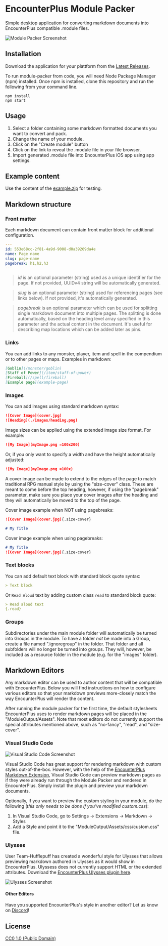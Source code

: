 # EncounterPlus Module Packer

Simple desktop application for converting markdown documents into EncounterPlus compatible .module files.

![Module Packer Screenshot](documentation/screenshot.png)

## Installation

Download the application for your plattform from the [Latest Releases](releases/latest).

To run module-packer from code, you will need Node Package Manager (npm) installed. Once npm is installed, clone this repository and run the following from your command line.

```
npm install
npm start
```

## Usage

1. Select a folder containing some markdown formatted documents you want to convert and pack. 
2. Change the name of your module.
3. Click on the "Create module" button
4. Click on the link to reveal the .module file in your file browser.
5. Import generated .module file into EncounterPlus iOS app using app settings.

## Example content

Use the content of the [example.zip](example.zip) for testing.

## Markdown structure

### Front matter

Each markdown document can contain front matter block for additional configuration.

```yaml
---
id: 553e68cc-2f81-4a9d-9008-d0a39269da4e
name: Page name
slug: page-name
pagebreak: h1,h2,h3
---
```
> *id* is an optional parameter (string) used as a unique identifier for the page. If not provided, UUIDv4 string will be automatically generated.

> *slug* is an optional parameter (string) used for referencing pages (see links below). If not provided, it's automatically generated.

> *pagebreak* is an optional parameter which can be used for splitting single markdown document into multiple pages. The splitting is done automatically, based on the heading level array specified in this parameter and the actual content in the document. It's useful for describing map locations which can be added later as pins.

### Links

You can add links to any monster, player, item and spell in the compendium or to other pages or maps. Examples in markdown:

```Markdown
[Goblin](/monster/goblin)
[Staff of Power](/item/staff-of-power)
[Fireball](/spell/fireball)
[Example page](example-page)
```

### Images

You can add images using standard markdown syntax:

```Markdown
![Cover Image](cover.jpg)
![Heading](./images/heading.png)
```

Image sizes can be applied using the extended image size format. For example:
```Markdown
![My Image](myImage.png =100x200)
```

Or, if you only want to specify a width and have the height automatically adjusted:
```Markdown
![My Image](myImage.png =100x)
```

A cover image can be made to extend to the edges of the page to match traditional RPG manual style by using the "size-cover" class. These are meant to come before the top heading, however, if using the "pagebreak" parameter, make sure you place your cover images after the heading and they will automatically be moved to the top of the page.

Cover image example when NOT using pagebreaks:
```Markdown
![Cover Image](cover.jpg){.size-cover}

# My Title
```

Cover image example when using pagebreaks:
```Markdown
# My Title
![Cover Image](cover.jpg){.size-cover}
```

### Text blocks

You can add default text block with standard block quote syntax:

```Markdown
> Text block
```

Or `Read Aloud` text by adding custom class `read` to standard block quote:

```Markdown
> Read aloud text
{.read}
```

### Groups

Subdirectories under the main module folder will automatically be turned into Groups in the module. To have a folder *not* be made into a Group, create a file named ".ignoregroup" in the folder. That folder and all subfolders will no longer be turned into groups. They will, however, be included as a resource folder in the module (e.g. for the "images" folder).

## Markdown Editors

Any markdown editor can be used to author content that will be compatible with EncounterPlus. Below you will find instructions on how to configure various editors so that your markdown previews more-closely match the way EncounterPlus will render the content.

After running the module packer for the first time, the default stylesheets EncounterPlus uses to render markdown pages will be placed in the "ModuleOutput/Assets". Note that most editors do not currently support the special attributes mentioned above, such as "no-fancy", "read", and "size-cover".

### Visual Studio Code
![Visual Studio Code Screenshot](documentation/VisualStudioCode.png)

Visual Studio Code has great support for rendering markdown with custom styles out-of-the-box. However, with the help of the [EncounterPlus Markdown Extension](https://marketplace.visualstudio.com/items?itemName=JacobJohnston.encounterplus-markdown), Visual Studio Code can preview markdown pages as if they were already run through the Module Packer and rendered in EncounterPlus. Simply install the plugin and preview your markdown documents.

Optionally, if you want to preview the custom styling in your module, do the following (*this only needs to be done if you've modified custom.css*):
1. In Visual Studio Code, go to Settings -> Extensions -> Markdown -> Styles
2. Add a Style and point it to the "ModuleOutput/Assets/css/custom.css" file.

### Ulysses
User Team-Hufflepuff has created a wonderful style for Ulysses that allows previewing markdown authored in Ulysses as it would show in EncounterPlus. Ulyssess does not currently support HTML or the extended attributes. Download the [EncounterPlus Ulysses plugin here](documentation/EncounterPlus.ulstyle).

![Ulysses Screenshot](documentation/Ulysses.png)

#### Other Editors
Have you supported EncounterPlus's style in another editor? Let us know on [Discord](https://discord.gg/rc8Bez8)!

## License

[CC0 1.0 (Public Domain)](LICENSE.md)
